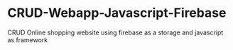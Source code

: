 # CRUD-Webapp-Javascript-Firebase
CRUD Online shopping website using firebase as a storage and javascript as framework
